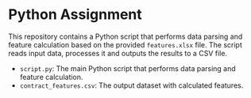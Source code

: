# Python Assignment

This repository contains a Python script that performs data parsing and feature calculation based on the provided `features.xlsx` file. The script reads input data, processes it and outputs the results to a CSV file.

- `script.py`: The main Python script that performs data parsing and feature calculation.
- `contract_features.csv`: The output dataset with calculated features.


